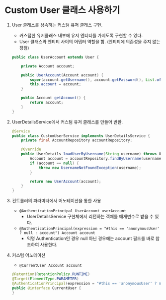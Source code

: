 # Custom User 클래스 사용하기 

1. User 클래스를 상속하는 커스텀 유저 클래스 구현.
    - 커스텀한 유저클래스 내부에 유저 엔티티를 가지도록 구현할 수 있다.
    - User 클래스와 엔티티 사이의 어댑터 역할을 함. (엔티티에 의존성을 주지 않는 장점)
    ```java
    public class UserAccount extends User {
    
        private Account account;
    
        public UserAccount(Account account) {
            super(account.getUsername(), account.getPassword(), List.of(new SimpleGrantedAuthority("ROLE_" + account.getRole())));
            this.account = account;
        }
    
        public Account getAccount() {
            return account;
        }
    }
    ```
   
2. UserDetailsService에서 커스텀 유저 클래스를 만들어 반환.
    ```java
    @Service
    public class CustomUserService implements UserDetailsService {
        private final AccountRepository accountRepository; 
    
        @Override
        public UserDetails loadUserByUsername(String username) throws UsernameNotFoundException {
            Account account = accountRepository.findByUsername(username);
            if (account == null) {
                throw new UsernameNotFoundException(username);
            }
    
            return new UserAccount(account);
        }
    }
    ```
   
3. 컨트롤러의 파라미터에서 어노테이션을 통한 사용
    - `@AuthenticationPrincipal UserAccount userAccount`
        - UserDetailsService 구현체에서 리턴하는 객체를 매개변수로 받을 수 있다.
    - `@AuthenticationPrincipal(expression = "#this == 'anonymousUser' ? null : account") Account account`
        - 익명 Authentication인 경우 null 아닌 경우에는 account 필드를 바로 참조하여 사용한다.
4. 커스텀 어노테이션
    - `@CurrentUser Account account`
    ```java
    @Retention(RetentionPolicy.RUNTIME)
    @Target(ElementType.PARAMETER)
    @AuthenticationPrincipal(expression = "#this == 'anonymousUser' ? null : account")
    public @interface CurrentUser {
    }
    ```
